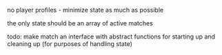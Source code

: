 no player profiles - minimize state as much as possible

the only state should be an array of active matches


todo: make match an interface with abstract functions for starting up and cleaning up
(for purposes of handling state)
